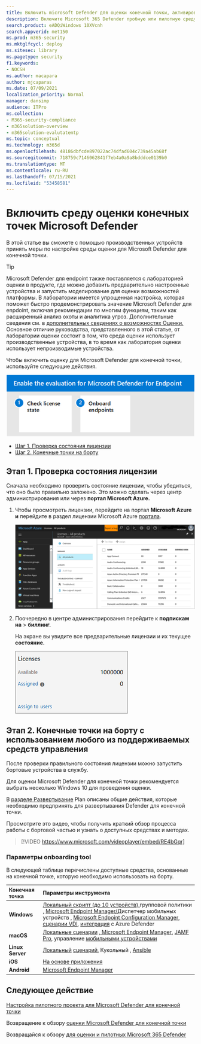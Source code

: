 ```yaml
---
title: Включить microsoft Defender для оценки конечной точки, активировать оценку для MDE
description: Включите Microsoft 365 Defender пробную или пилотную среду, включая проверку состояния лицензии и onboarding enpoints
search.product: eADQiWindows 10XVcnh
search.appverid: met150
ms.prod: m365-security
ms.mktglfcycl: deploy
ms.sitesec: library
ms.pagetype: security
f1.keywords:
- NOCSH
ms.author: macapara
author: mjcaparas
ms.date: 07/09/2021
localization_priority: Normal
manager: dansimp
audience: ITPro
ms.collection:
- M365-security-compliance
- m365solution-overview
- m365solution-evalutatemtp
ms.topic: conceptual
ms.technology: m365d
ms.openlocfilehash: 48186dbfcde897022ac74dfad604c739a45ab68f
ms.sourcegitcommit: 718759c7146062841f7eb4a0a9a8bdddce0139b0
ms.translationtype: MT
ms.contentlocale: ru-RU
ms.lasthandoff: 07/15/2021
ms.locfileid: "53458581"
---
```

# <a name="enable-microsoft-defender-for-endpoint-evaluation-environment"></a>Включить среду оценки конечных точек Microsoft Defender


В этой статье вы сможете с помощью производственных устройств принять меры по настройке среды оценки для Microsoft Defender для конечной точки. 


>[!TIP]
>Microsoft Defender для endpoint также поставляется с лабораторией оценки в продукте, где можно добавить предварительно настроенные устройства и запустить моделирование для оценки возможностей платформы. В лаборатории имеется упрощенная настройка, которая поможет быстро продемонстрировать значение Microsoft Defender для enpdoint, включая рекомендации по многим функциям, таким как расширенный анализ охоты и аналитика угроз. Дополнительные сведения см. в [дополнительных сведениях о возможностях Оценки.](/defender-endpoint/evaluation-lab.md) <br> Основное отличие руководства, представленного в этой статье, от лаборатории оценки состоит в том, что среда оценки использует производственные устройства, в то время как лаборатория оценки использует непроизводимые устройства. 

Чтобы включить оценку для Microsoft Defender для конечной точки, используйте следующие действия.

![Действия, направленные на то, чтобы включить Microsoft Defender для конечной точки в среде оценки Microsoft Defender](../../media/defender/m365-defender-endpoint-eval-enable-steps.png)

- [Шаг 1. Проверка состояния лицензии](#step-1-check-license-state)
- [Шаг 2. Конечные точки на борту](#step-2-onboard-endpoints-using-any-of-the-supported-management-tools)


## <a name="step-1-check-license-state"></a>Этап 1. Проверка состояния лицензии

Сначала необходимо проверить состояние лицензии, чтобы убедиться, что оно было правильно заложено. Это можно сделать через центр администрирования или через **портал Microsoft Azure.**


1. Чтобы просмотреть лицензии, перейдите на портал **Microsoft Azure и** перейдите в раздел лицензии Microsoft Azure [портала](https://portal.azure.com/#blade/Microsoft_AAD_IAM/LicensesMenuBlade/Products).

   ![Изображение страницы лицензирования Azure](../../media/defender/atp-licensing-azure-portal.png)

1. Поочередно в центре администрирования перейдите к **подпискам на**  >  **биллинг.**

    На экране вы увидите все предварительные лицензии и их текущее **состояние.**

    ![Изображение лицензий на выставление счета](../../media/defender/atp-billing-subscriptions.png)

## <a name="step-2-onboard-endpoints-using-any-of-the-supported-management-tools"></a>Этап 2. Конечные точки на борту с использованием любого из поддерживаемых средств управления

После проверки правильного состояния лицензии можно запустить бортовые устройства в службу. 

Для оценки Microsoft Defender для конечной точки рекомендуется выбрать несколько Windows 10 для проведения оценки. 

В [разделе Развертывание](../defender-endpoint/deployment-strategy.md) Plan описаны общие действия, которые необходимо предпринять для развертывания Defender для конечной точки.  

Просмотрите это видео, чтобы получить краткий обзор процесса работы с бортовой частью и узнать о доступных средствах и методах.

> [!VIDEO https://www.microsoft.com/videoplayer/embed/RE4bGqr]

### <a name="onboarding-tool-options"></a>Параметры onboarding tool

В следующей таблице перечислены доступные средства, основанные на конечной точке, которую необходимо использовать на борту.

Конечная точка | Параметры инструмента
:---|:---
**Windows** | [Локальный скрипт (до 10 устройств),](../defender-endpoint/configure-endpoints-script.md)групповой политики [,](../defender-endpoint/configure-endpoints-gp.md) [Microsoft Endpoint Manager/](../defender-endpoint/configure-endpoints-mdm.md)Диспетчер мобильных устройств , [Microsoft Endpoint Configuration Manager](../defender-endpoint/configure-endpoints-sccm.md), [сценарии VDI](../defender-endpoint/configure-endpoints-vdi.md), [интеграция](../defender-endpoint/configure-server-endpoints.md#integration-with-azure-defender) с Azure Defender
**macOS** | [Локальные сценарии](../defender-endpoint/mac-install-manually.md) [, Microsoft Endpoint Manager](../defender-endpoint/mac-install-with-intune.md), [JAMF Pro](../defender-endpoint/mac-install-with-jamf.md), управление [мобильными устройствами](../defender-endpoint/mac-install-with-other-mdm.md)
**Linux Server** | [Локальный](../defender-endpoint/linux-install-manually.md)  [сценарий](../defender-endpoint/linux-install-with-puppet.md), Кукольный ,  [Ansible](../defender-endpoint/linux-install-with-ansible.md)
**iOS** | [На основе приложения](../defender-endpoint/ios-install.md)
**Android** | [Microsoft Endpoint Manager](../defender-endpoint/android-intune.md)



## <a name="next-step"></a>Следующее действие
[Настройка пилотного проекта для Microsoft Defender для конечной точки](eval-defender-endpoint-pilot.md)
 
Возвращение к обзору [оценки Microsoft Defender для конечной точки](eval-defender-endpoint-overview.md)

Возвращайся к обзору [для оценки и пилотных Microsoft 365 Defender](eval-overview.md)